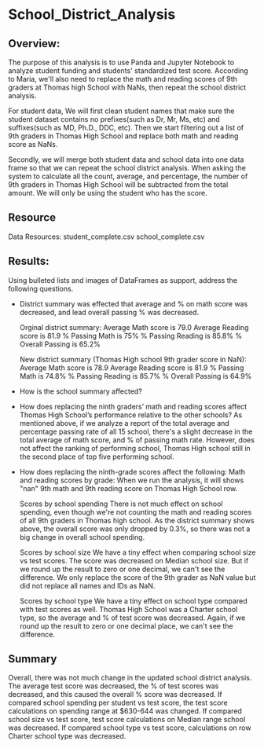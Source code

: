 # School_District_Analysis

## Overview: 

The purpose of this analysis is to use Panda and Jupyter Notebook to analyze student funding and students' standardized test score. According to Maria, we'll also need to replace the math and reading scores of 9th graders at Thomas high School with NaNs, then repeat the school district analysis.

For student data, We will first clean student names that make sure the student dataset contains no prefixes(such as Dr, Mr, Ms, etc) and suffixes(such as MD, Ph.D., DDC, etc). Then we start filtering out a list of 9th graders in Thomas High School and replace both math and reading score as NaNs.

Secondly, we will merge both student data and school data into one data frame so that we can repeat the school district analysis. When asking the system to calculate all the count, average, and percentage, the number of 9th graders in Thomas High School will be subtracted from the total amount. We will only be using the student who has the score.


## Resource
Data Resources: 
student_complete.csv
school_complete.csv


## Results: 

Using bulleted lists and images of DataFrames as support, address the following questions.

- District summary was effected that average and % on math score was decreased, and lead overall passing % was decreased.

    Orginal district summary: 
        Average Math score is 79.0
        Average Reading score is 81.9
        % Passing Math is 75%
        % Passing Reading is 85.8%
        % Overall Passing is 65.2%
    
    New district summary (Thomas High school 9th grader score in NaN):
        Average Math score is 78.9
        Average Reading score is 81.9
        % Passing Math is 74.8%
        % Passing Reading is 85.7%
        % Overall Passing is 64.9%

- How is the school summary affected?


- How does replacing the ninth graders’ math and reading 
scores affect Thomas High School’s performance relative to the other schools?
    As mentioned above, if we analyze a report of the total average and percentage passing rate of all 15 school, there's a slight decrease in the total average of math score, and % of passing math rate. However, does not affect the ranking of performing school, Thomas High school still in the second place of top five performing school. 

- How does replacing the ninth-grade scores affect the following:
    Math and reading scores by grade:
        When we run the analysis, it will shows "nan" 9th math and 9th reading score on Thomas High School row. 

    Scores by school spending
        There is not much effect on school spending, even though we're not counting the math and reading scores of all 9th graders in Thomas high school. As the district summary shows above, the overall score was only dropped by 0.3%, so there was not a big change in overall school spending. 

    Scores by school size
        We have a tiny effect when comparing school size vs test scores. The score was decreased on Median school size. But if we round up the result to zero or one decimal, we can't see the difference. We only replace the score of the 9th grader as NaN value but did not replace all names and IDs as NaN.

    Scores by school type
        We have a tiny effect on school type compared with test scores as well. Thomas High School was a Charter school type, so the average and % of test score was decreased. Again, if we round up the result to zero or one decimal place, we can't see the difference. 

## Summary

Overall, there was not much change in the updated school district analysis. The average test score was decreased, the % of test scores was decreased, and this caused the overall % score was decreased. If compared school spending per student vs test score, the test score calculations on spending range at $630-644 was changed. If compared school size vs test score, test score calculations on Median range school was decreased. If compared school type vs test score, calculations on row Charter school type was decreased.